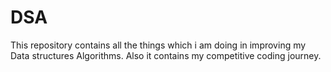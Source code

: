 # DSA 

This repository contains all the things which i am doing in improving my Data structures Algorithms.
Also it contains my competitive coding journey.
